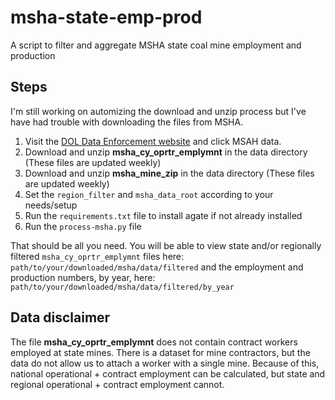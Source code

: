 # msha-state-emp-prod
A script to filter and aggregate MSHA state coal mine employment and production

## Steps
I'm still working on automizing the download and unzip process but I've have had trouble with downloading the files from MSHA.

1. Visit the [DOL Data Enforcement website](https://enforcedata.dol.gov/views/data_catalogs.php) and click MSAH data.
2. Download and unzip **msha_cy_oprtr_emplymnt** in the data directory (These files are updated weekly)
3. Download and unzip **msha_mine_zip** in the data directory (These files are updated weekly)
4. Set the `region_filter` and `msha_data_root` according to your needs/setup
5. Run the `requirements.txt` file to install agate if not already installed
6. Run the `process-msha.py` file

That should be all you need. You will be able to view state and/or regionally filtered `msha_cy_oprtr_emplymnt` files here:
`path/to/your/downloaded/msha/data/filtered` and the employment and production numbers, by year, here: `path/to/your/downloaded/msha/data/filtered/by_year`

## Data disclaimer
The file **msha_cy_oprtr_emplymnt** does not contain contract workers employed at state mines. There is a dataset for mine contractors, but the data do not allow us to attach a worker with a single mine. Because of this, national operational + contract employment can be calculated, but state and regional operational + contract employment cannot. 